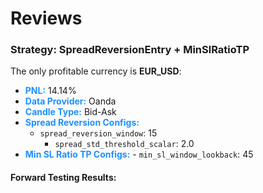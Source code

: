 # Reviews
### Strategy: SpreadReversionEntry + MinSlRatioTP
The only profitable currency is **EUR_USD**:
- **<font color=dodgerblue>PNL:**</font> 14.14% 
- **<font color=dodgerblue>Data Provider:**</font> Oanda
- **<font color=dodgerblue>Candle Type:**</font> Bid-Ask
- **<font color=dodgerblue>Spread Reversion Configs:**</font> 
    - `spread_reversion_window`: 15
        - `spread_std_threshold_scalar`: 2.0
- **<font color=dodgerblue>Min SL Ratio TP Configs:**</font> 
        - `min_sl_window_lookback`: 45

#### Forward Testing Results:
